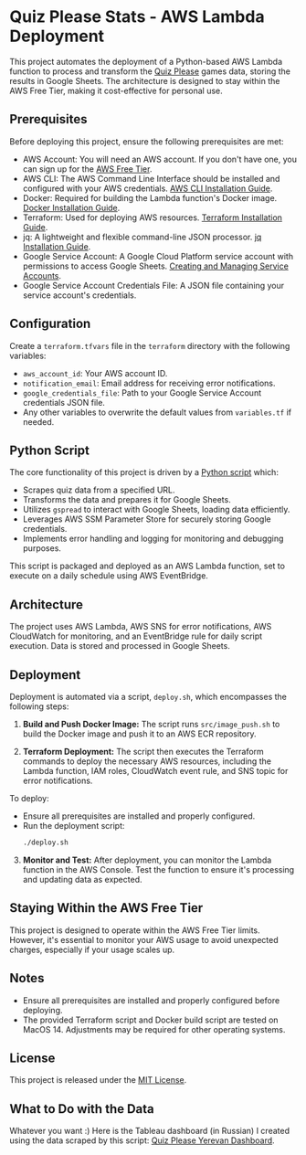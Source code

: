# Quiz Please Stats - AWS Lambda Deployment

This project automates the deployment of a Python-based AWS Lambda function to process and transform
the [Quiz Please](https://quizplease.ru/) games data, storing the results in Google Sheets. The architecture is designed
to stay within the AWS Free Tier, making it cost-effective for personal use.

## Prerequisites

Before deploying this project, ensure the following prerequisites are met:

- AWS Account: You will need an AWS account. If you don't have one, you can sign up for
  the [AWS Free Tier](https://aws.amazon.com/free/).
- AWS CLI: The AWS Command Line Interface should be installed and configured with your AWS
  credentials. [AWS CLI Installation Guide](https://aws.amazon.com/cli/).
- Docker: Required for building the Lambda function's Docker
  image. [Docker Installation Guide](https://docs.docker.com/get-docker/).
- Terraform: Used for deploying AWS resources. [Terraform Installation Guide](https://www.terraform.io/downloads).
- jq: A lightweight and flexible command-line JSON
  processor. [jq Installation Guide](https://jqlang.github.io/jq/download/).
- Google Service Account: A Google Cloud Platform service account with permissions to access Google
  Sheets. [Creating and Managing Service Accounts](https://cloud.google.com/iam/docs/service-accounts-create).
- Google Service Account Credentials File: A JSON file containing your service account's credentials.

## Configuration

Create a `terraform.tfvars` file in the `terraform` directory with the following variables:

- `aws_account_id`: Your AWS account ID.
- `notification_email`: Email address for receiving error notifications.
- `google_credentials_file`: Path to your Google Service Account credentials JSON file.
- Any other variables to overwrite the default values from `variables.tf` if needed.

## Python Script

The core functionality of this project is driven by a [Python script](src/main.py) which:

- Scrapes quiz data from a specified URL.
- Transforms the data and prepares it for Google Sheets.
- Utilizes `gspread` to interact with Google Sheets, loading data efficiently.
- Leverages AWS SSM Parameter Store for securely storing Google credentials.
- Implements error handling and logging for monitoring and debugging purposes.

This script is packaged and deployed as an AWS Lambda function, set to execute on a daily schedule using AWS
EventBridge.

## Architecture

The project uses AWS Lambda, AWS SNS for error notifications, AWS CloudWatch for monitoring, and an EventBridge rule for
daily script execution. Data is stored and processed in Google Sheets.

## Deployment

Deployment is automated via a script, `deploy.sh`, which encompasses the following steps:

1. **Build and Push Docker Image:** The script runs `src/image_push.sh` to build the Docker image and push it to an AWS
   ECR repository.

2. **Terraform Deployment:** The script then executes the Terraform commands to deploy the necessary AWS resources,
   including the Lambda function, IAM roles, CloudWatch event rule, and SNS topic for error notifications.

To deploy:

- Ensure all prerequisites are installed and properly configured.
- Run the deployment script:
  ```bash
  ./deploy.sh

3. **Monitor and Test:** After deployment, you can monitor the Lambda function in the AWS Console. Test the function to
   ensure it's processing and updating data as expected.

## Staying Within the AWS Free Tier

This project is designed to operate within the AWS Free Tier limits. However, it's essential to monitor your AWS usage
to avoid unexpected charges, especially if your usage scales up.

## Notes

- Ensure all prerequisites are installed and properly configured before deploying.
- The provided Terraform script and Docker build script are tested on MacOS 14. Adjustments may be required for other
  operating systems.

## License

This project is released under the [MIT License](LICENSE).

## What to Do with the Data

Whatever you want :) Here is the Tableau dashboard (in Russian) I created using the data scraped by this
script: [Quiz Please Yerevan Dashboard](https://public.tableau.com/app/profile/dannyviz/viz/QuizPleaseYerevan/Teamstats).
